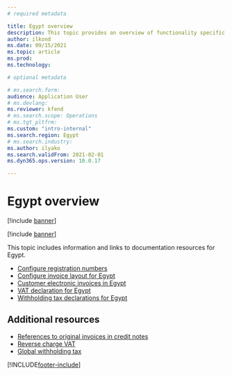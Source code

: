 ```yaml
---
# required metadata

title: Egypt overview
description: This topic provides an overview of functionality specific to Egypt. 
author: ilkond
ms.date: 09/15/2021
ms.topic: article
ms.prod: 
ms.technology: 

# optional metadata

# ms.search.form: 
audience: Application User
# ms.devlang: 
ms.reviewer: kfend
# ms.search.scope: Operations
# ms.tgt_pltfrm: 
ms.custom: "intro-internal"
ms.search.region: Egypt
# ms.search.industry: 
ms.author: ilyako
ms.search.validFrom: 2021-02-01
ms.dyn365.ops.version: 10.0.17

---
```


# Egypt overview

[!include [banner](../includes/banner.md)]

[!include [banner](../includes/preview-banner.md)]

This topic includes information and links to documentation resources for Egypt.

- [Configure registration numbers](emea-egy-reg-numbers.md)
- [Configure invoice layout for Egypt](emea-egy-invoice-layout.md)
- [Customer electronic invoices in Egypt](emea-egy-e-invoices.md)
- [VAT declaration for Egypt](emea-egy-vat-declaration.md)
- [Withholding tax declarations for Egypt](emea-egy-wht-declaration.md)

## Additional resources

- [References to original invoices in credit notes](../accounts-receivable/original-invoice-numbers-credit-notes.md)
- [Reverse charge VAT](emea-reverse-charge.md)
- [Global withholding tax](../general-ledger/global-withholding-tax-overview.md)


[!INCLUDE[footer-include](../../includes/footer-banner.md)]
